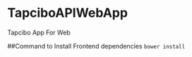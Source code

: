 # TapciboAPIWebApp
Tapcibo App For Web

##Command to Install Frontend dependencies 
`bower install`

